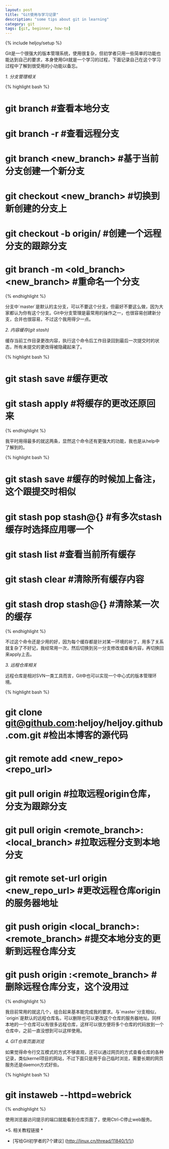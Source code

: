 ```yaml
---
layout: post
title: "Git使用与学习记录"
description: "some tips about git in learning"
category: git
tags: [git, beginner, how-to]
---
```

{% include heljoy/setup %}

<p class="paragraph">
Git是一个很强大的版本管理系统，使用很复杂，但初学者只用一些简单的功能也能达到自己的要求，本身使用Git就是一个学习的过程，下面记录自己在这个学习过程中了解到很受用的小功能以备忘。
</p>

<!-- more --> 

*1. 分支管理相关*

{% highlight bash %}

# git branch					#查看本地分支
# git branch -r					#查看远程分支
# git branch <new_branch>			#基于当前分支创建一个新分支
# git checkout <new_branch>			#切换到新创建的分支上
# git checkout -b <branch> origin/<branch>	#创建一个远程分支的跟踪分支
# git branch -m <old_branch> <new_branch>	#重命名一个分支

{% endhighlight %}

<p class="paragraph">
分支中`master`是默认的主分支，可以不要这个分支，但最好不要这么做，因为大家都认为你有这个分支。Git中分支管理是最常用的操作之一，也很容易创建新分支，合并也很容易，不过这个我用得少一点。
</p>

*2. 内容缓存(git stash)*

<p class="paragraph">
缓存当前工作目录更改内容，执行这个命令后工作目录回到最后一次提交时的状态，所有未提交的更改得被隐藏起来了。
</p>

{% highlight bash %}

# git stash save              #缓存更改
# git stash apply             #将缓存的更改还原回来

{% endhighlight %}

<p class="paragraph">
我平时用得最多的就这两条，显然这个命令还有更强大的功能，我也是从help中了解到的。
</p>

{% highlight bash %}

# git stash save <message>           #缓存的时候加上备注，这个跟提交时相似
# git stash pop stash@{<revision>}   #有多次stash缓存时选择应用哪一个
# git stash list                     #查看当前所有缓存
# git stash clear                    #清除所有缓存内容
# git stash drop stash@{<revision>}  #清除某一次的缓存

{% endhighlight %}

<p class="paragraph">
不过这个命令还是少用的好，因为每个缓存都是针对某一环境的补丁，用多了关系就复杂了不好记，我经常用一次，然后切换到另一分支修改或查看内容，再切换回来apply上去。
</p>

*3. 远程仓库相关*

<p class="paragraph">
远程仓库是相对SVN一类工具而言，Git中也可以实现一个中心式的版本管理环境。
</p>

{% highlight bash %}

# git clone git@github.com:heljoy/heljoy.github.com.git	#检出本博客的源代码
# git remote add <new_repo> <repo_url>
# git pull origin <branch>				#拉取远程origin仓库，分支为跟踪分支
# git pull origin <remote_branch>:<local_branch>	#拉取远程分支到本地分支
# git remote set-url origin  <new_repo_url>		#更改远程仓库origin的服务器地址
# git push origin <local_branch>:<remote_branch>	#提交本地分支的更新到远程仓库分支
# git push origin :<remote_branch>			#删除远程仓库分支，这个没用过

{% endhighlight %}

<p class="paragraph">
我目前常用的就这几个，组合起来基本能完成我的要求。与`master`分支相似，`origin`是默认的远程仓库名，可以删除也可以更改这个仓库的服务器地址。同样本地的一个仓库可以有很多远程仓库，这样可以很方便将多个仓库的代码放到一个仓库中，之前一直没想到可以这样使用。
</p>

*4. GIT仓库页面浏览*

<p class="paragraph">
如果觉得命令行交互模式的方式不够直观，还可以通过网页的方式查看仓库的各种记录，类似kernel项目的网站，不过下面只是用于自己临时浏览，需要长期的网页服务还是daemon方式好些。
</p>

{% highlight bash %}
# git instaweb --httpd=webrick
{% endhighlight %}

<p class="paragraph">
使用浏览器访问提示的端口就能看到仓库页面了，使用Ctrl-C停止web服务。
</p>

*5. 相关教程链接 *

+  [写给Git初学者的7个建议] (http://linux.cn/thread/11840/1/1/)
